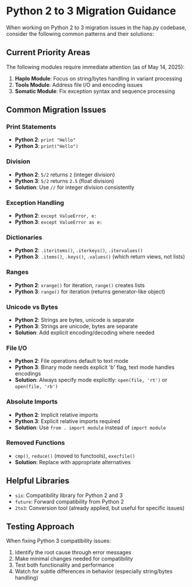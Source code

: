# Python 2 to 3 Migration Guidance

When working on Python 2 to 3 migration issues in the hap.py codebase, consider the following common patterns and their solutions:

## Current Priority Areas

The following modules require immediate attention (as of May 14, 2025):

1. **Haplo Module**: Focus on string/bytes handling in variant processing
2. **Tools Module**: Address file I/O and encoding issues
3. **Somatic Module**: Fix exception syntax and sequence processing

## Common Migration Issues

### Print Statements
- **Python 2**: `print "Hello"`
- **Python 3**: `print("Hello")`

### Division
- **Python 2**: `5/2` returns `2` (integer division)
- **Python 3**: `5/2` returns `2.5` (float division)
- **Solution**: Use `//` for integer division consistently

### Exception Handling
- **Python 2**: `except ValueError, e:`
- **Python 3**: `except ValueError as e:`

### Dictionaries
- **Python 2**: `.iteritems()`, `.iterkeys()`, `.itervalues()`
- **Python 3**: `.items()`, `.keys()`, `.values()` (which return views, not lists)

### Ranges
- **Python 2**: `xrange()` for iteration, `range()` creates lists
- **Python 3**: `range()` for iteration (returns generator-like object)

### Unicode vs Bytes
- **Python 2**: Strings are bytes, unicode is separate
- **Python 3**: Strings are unicode, bytes are separate
- **Solution**: Add explicit encoding/decoding where needed

### File I/O
- **Python 2**: File operations default to text mode
- **Python 3**: Binary mode needs explicit 'b' flag, text mode handles encodings
- **Solution**: Always specify mode explicitly: `open(file, 'rt')` or `open(file, 'rb')`

### Absolute Imports
- **Python 2**: Implicit relative imports
- **Python 3**: Explicit relative imports required
- **Solution**: Use `from . import module` instead of `import module`

### Removed Functions
- `cmp()`, `reduce()` (moved to functools), `execfile()`
- **Solution**: Replace with appropriate alternatives

## Helpful Libraries

- `six`: Compatibility library for Python 2 and 3
- `future`: Forward compatibility from Python 2
- `2to3`: Conversion tool (already applied, but useful for specific issues)

## Testing Approach

When fixing Python 3 compatibility issues:

1. Identify the root cause through error messages
2. Make minimal changes needed for compatibility
3. Test both functionality and performance
4. Watch for subtle differences in behavior (especially string/bytes handling)
